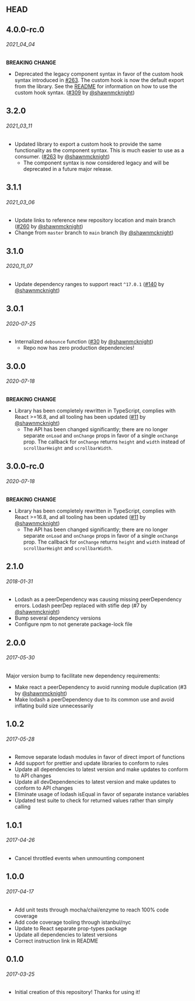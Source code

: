 ## HEAD

## 4.0.0-rc.0
###### _2021_04_04_
**BREAKING CHANGE**
- Deprecated the legacy component syntax in favor of the custom hook syntax introduced in [#263](https://github.com/shawnmcknight/react-scrollbar-size/pull/263). The custom hook is now the default export from the library. See the [README](https://github.com/shawnmcknight/react-scrollbar-size/blob/main/README.md) for information on how to use the custom hook syntax. ([#309](https://github.com/shawnmcknight/react-scrollbar-size/pull/309) by [@shawnmcknight](https://github.com/shawnmcknight))

## 3.2.0
###### _2021_03_11_
- Updated library to export a custom hook to provide the same functionality as the component syntax.  This is much easier to use as a consumer. ([#263](https://github.com/shawnmcknight/react-scrollbar-size/pull/263) by [@shawnmcknight](https://github.com/shawnmcknight))
  - The component syntax is now considered legacy and will be deprecated in a future major release.

## 3.1.1
###### _2021_03_06_
- Update links to reference new repository location and main branch ([#260](https://github.com/shawnmcknight/react-scrollbar-size/pull/260) by [@shawnmcknight](https://github.com/shawnmcknight))
- Change from `master` branch to `main` branch (by [@shawnmcknight](https://github.com/shawnmcknight))

## 3.1.0
###### _2020_11_07_
- Update dependency ranges to support react `^17.0.1` ([#140](https://github.com/shawnmcknight/react-scrollbar-size/pull/140) by [@shawnmcknight](https://github.com/shawnmcknight))

## 3.0.1
###### _2020-07-25_
- Internalized `debounce` function ([#30](https://github.com/shawnmcknight/react-scrollbar-size/pull/30) by [@shawnmcknight](https://github.com/shawnmcknight))
  - Repo now has zero production dependencies!

## 3.0.0
###### _2020-07-18_
**BREAKING CHANGE**
- Library has been completely rewritten in TypeScript, complies with React >=16.8, and all tooling has been updated ([#11](https://github.com/shawnmcknight/react-scrollbar-size/pull/11) by [@shawnmcknight](https://github.com/shawnmcknight))
  - The API has been changed significantly; there are no longer separate `onLoad` and `onChange` props in favor of a single `onChange` prop.  The callback for `onChange` returns `height` and `width` instead of `scrollbarHeight` and `scrollbarWidth`.

## 3.0.0-rc.0
###### _2020-07-18_
**BREAKING CHANGE**
- Library has been completely rewritten in TypeScript, complies with React >=16.8, and all tooling has been updated ([#11](https://github.com/shawnmcknight/react-scrollbar-size/pull/11) by [@shawnmcknight](https://github.com/shawnmcknight))
  - The API has been changed significantly; there are no longer separate `onLoad` and `onChange` props in favor of a single `onChange` prop.  The callback for `onChange` returns `height` and `width` instead of `scrollbarHeight` and `scrollbarWidth`.

## 2.1.0
###### _2018-01-31_
- Lodash as a peerDependency was causing missing peerDependency errors.  Lodash peerDep replaced with stifle dep (#7 by [@shawnmcknight](https://github.com/shawnmcknight))
- Bump several dependency versions
- Configure npm to not generate package-lock file

## 2.0.0

###### _2017-05-30_
Major version bump to facilitate new dependency requirements:
- Make react a peerDependency to avoid running module duplication (#3 by [@shawnmcknight](https://github.com/shawnmcknight))
- Make lodash a peerDependency due to its common use and avoid inflating build size unnecessarily

## 1.0.2

###### _2017-05-28_
- Remove separate lodash modules in favor of direct import of functions
- Add support for prettier and update libraries to conform to rules
- Update all dependencies to latest version and make updates to conform to API changes
- Update all devDependencies to latest version and make updates to conform to API changes
- Eliminate usage of lodash isEqual in favor of separate instance variables
- Updated test suite to check for returned values rather than simply calling

## 1.0.1

###### _2017-04-26_
- Cancel throttled events when unmounting component

## 1.0.0

###### _2017-04-17_
- Add unit tests through mocha/chai/enzyme to reach 100% code coverage
- Add code coverage tooling through istanbul/nyc
- Update to React separate prop-types package
- Update all dependencies to latest versions
- Correct instruction link in README

## 0.1.0

###### _2017-03-25_
- Initial creation of this repository!  Thanks for using it!
